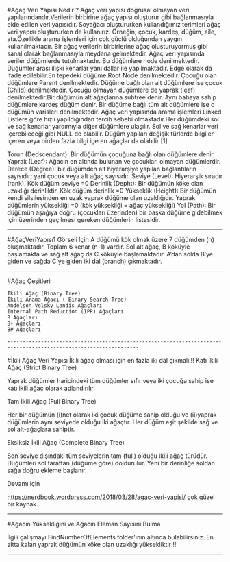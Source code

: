 ﻿#Ağaç Veri Yapısı Nedir ? 
Ağaç veri yapısı doğrusal olmayan veri yapılarındandır.Verilerin birbirine ağaç yapısı oluşturur gibi bağlanmasıyla elde edilen veri yapısıdır. Soyağacı oluştururken kullandığımız terimleri ağaç veri yapısı oluştururken de kullanırız. Örneğin; çocuk, kardeş, düğüm, aile, ata.Özellikle arama işlemleri için çok güçlü olduğundan yaygın kullanılmaktadır. Bir ağaç verilerin birbirlerine ağaç oluşturuyormuş gibi sanal olarak bağlanmasıyla meydana gelmektedir. Ağaç veri yapısında veriler düğümlerde tutulmaktadır. Bu düğümlere node denilmektedir. Düğümler arası ilişki kenarlar yani dallar ile yapılmaktadır. Edge olarak da ifade edilebilir.En tepedeki düğüme Root Node denilmektedir. Çocuğu olan düğümlere Parent denilmektedir. Düğüme bağlı olan alt düğümlere ise çocuk (Child) denilmektedir. Çocuğu olmayan düğümlere de yaprak (leaf) denilmektedir.Bir düğümün alt ağaçlarına subtree denir. Aynı babaya sahip düğümlere kardeş düğüm denir. Bir düğüme bağlı tüm alt düğümlere ise o düğümün varisleri denilmektedir. Ağaç veri yapısında arama işlemleri Linked Listlere göre hızlı yapıldığından tercih sebebi olmaktadır.Her düğümdeki sol ve sağ kenarlar yardımıyla diğer düğümlere ulaşılır. Sol ve sağ kenarlar veri içerebileceği gibi NULL de olabilir. Düğüm yapıları değişik türlerde bilgiler içeren veya birden fazla bilgi içeren ağaçlar da olabilir [1].

Torun (Dedscendant): Bir düğümün çocuğuna bağlı olan düğümlere denir.
Yaprak (Leaf): Ağacın en altında bulunan ve çocukları olmayan düğümlerdir.
Derece (Degree): bir düğümden alt hiyerarşiye yapılan bağlantıların sayısıdır; yani çocuk veya alt ağaç sayısıdır.
Seviye (Level): Hiyerarşik sıradır (rank). Kök düğüm seviye =0
Derinlik (Depht): Bir düğümün köke olan uzaklığı derinliktir. Kök düğüm derinlik =0
Yükseklik (Height): Bir düğümün kendi silsilesinden en uzak yaprak düğüme olan uzaklığıdır. Yaprak düğümlerin yüksekliği =0 (kök yüksekliği = ağaç yüksekliği)
Yol (Path): Bir düğümün aşağıya doğru (çocukları üzerinden) bir başka düğüme gidebilmek için üzerinden geçilmesi gereken düğümlerin listesidir.

-----------------------------------------------------------------------------------------------------------------

#AğaçVeriYapısı1 Görseli İçin
A düğümü kök olmak üzere 7 düğümden (n) oluşmaktadır.
Toplam 6 kenar (n-1) vardır.
Sol alt ağaç, B köküyle başlamakta ve sağ alt ağaç da C köküyle başlamaktadır.
A’dan solda B’ye giden ve sağda C’ye giden iki dal (branch) çıkmaktadır.

-----------------------------------------------------------------------------------------------------------------

#Ağaç Çeşitleri 

    İkili Ağaç (Binary Tree)
    İkili Arama Ağacı ( Binary Search Tree)
    Andelson Velsky Landis Ağaçları
    Internal Path Reduction (IPR) Ağaçları
    B Ağaçları
    B+ Ağaçları
    B# Ağaçları

    -----------------------------------------------------------------------------------------------------------------

#İkili Ağaç Veri Yapısı 
İkili ağaç olması için en fazla iki dal çıkmalı.!!
Katı İkili Ağaç (Strict Binary Tree)

Yaprak düğümler haricindeki tüm düğümler sıfır veya iki çocuğa sahip ise katı ikili ağaç olarak adlandırılır.



Tam İkili Ağaç (Full Binary Tree)

Her bir düğümün (i)net olarak iki çocuk düğüme sahip olduğu ve (ii)yaprak düğümlerin aynı seviyede olduğu iki ağaçtır. Her düğüm eşit şekilde sağ ve sol alt-ağaçlara sahiptir.



Eksiksiz İkili Ağaç (Complete Binary Tree)

Son seviye dışındaki tüm seviyelerin tam (full) olduğu ikili ağaç türüdür. Düğümleri sol taraftan (düğüme göre) doldurulur. Yeni bir derinliğe soldan sağa doğru ekleme başlanır.


Devamı için 

https://nerdbook.wordpress.com/2018/03/28/agac-veri-yapisi/ çok güzel bir kaynak.

-----------------------------------------------------------------------------------------------------------------


#Ağacın Yüksekliğini ve Ağacın Eleman Sayısını Bulma

İlgili çalışmayı FindNumberOfElements folder'ının altında bulabilirsiniz.
En altta kalan yaprak düğümün köke olan uzaklığı yüksekliktir !!

-----------------------------------------------------------------------------------------------------------------

